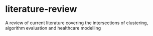 # literature-review
A review of current literature covering the intersections of clustering, algorithm evaluation and healthcare modelling
